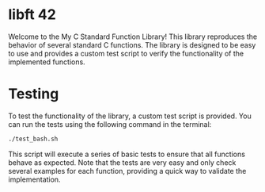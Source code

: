 
# libft 42
Welcome to the My C Standard Function Library! This library reproduces the behavior of several standard C functions. The library is designed to be easy to use and provides a custom test script to verify the functionality of the implemented functions.

# Testing
To test the functionality of the library, a custom test script is provided. You can run the tests using the following command in the terminal:

```sh
./test_bash.sh
```
This script will execute a series of basic tests to ensure that all functions behave as expected. Note that the tests are very easy and only check several examples for each function, providing a quick way to validate the implementation.
